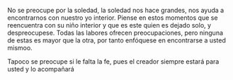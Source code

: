 No se preocupe por la soledad, la soledad nos hace grandes, nos ayuda a encontrarnos con nuestro yo interior. Piense en estos momentos que se reencuentra con su niño interior y que es este quien es dejado solo, y despreocupese. Todas las labores ofrecen preocupaciones, pero ninguna de estas es mayor que la otra, por tanto enfóquese en encontrarse a usted mismoo.

Tapoco se preocupe si le falta la fe, pues el creador siempre estará para usted y lo acompañará

